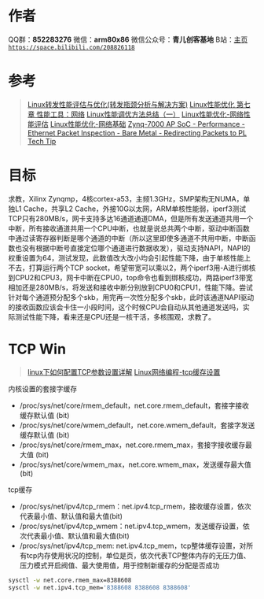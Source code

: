 ﻿# 作者
QQ群：**852283276**
微信：**arm80x86**
微信公众号：**青儿创客基地**
B站：[主页 `https://space.bilibili.com/208826118`](https://space.bilibili.com/208826118)

# 参考
> [Linux转发性能评估与优化(转发瓶颈分析与解决方案)](https://blog.csdn.net/dog250/article/details/46666029?locationNum=1)
> [Linux性能优化 第七章 性能工具：网络](https://www.cnblogs.com/tcicy/p/10080421.html)
> [Linux性能调优方法总结（一）](https://blog.csdn.net/twypx/article/details/80290759)
> [Linux性能优化-网络性能评估](https://blog.csdn.net/hixiaoxiaoniao/article/details/87170521)
> [Linux性能优化-网络基础](https://blog.csdn.net/hixiaoxiaoniao/article/details/87079414)
> [Zynq-7000 AP SoC - Performance - Ethernet Packet Inspection - Bare Metal - Redirecting Packets to PL Tech Tip](https://xilinx-wiki.atlassian.net/wiki/spaces/A/pages/18841889/Zynq-7000+AP+SoC+-+Performance+-+Ethernet+Packet+Inspection+-+Bare+Metal+-+Redirecting+Packets+to+PL+Tech+Tip)

# 目标
求教，Xilinx Zynqmp，4核cortex-a53，主频1.3GHz，SMP架构无NUMA，单独L1 Cache，共享L2 Cache，外接10G以太网，ARM单核性能弱，iperf3测试TCP只有280MB/s，网卡支持多达16通道通道DMA，但是所有发送通道共用一个中断，所有接收通道共用一个CPU中断，也就是说总共两个中断，驱动中断函数中通过读寄存器判断是哪个通道的中断（所以这里即使多通道不共用中断，中断函数也没有根据中断号直接定位哪个通道进行数据收发），驱动支持NAPI，NAPI的权重设置为64，测试发现，此数值改大改小均会引起性能下降，由于单核性能上不去，打算运行两个TCP socket，希望带宽可以乘以2，两个iperf3用-A进行绑核到CPU2和CPU3，网卡中断在CPU0，top命令也看到绑核成功，两路iperf3带宽相加还是280MB/s，将发送和接收中断分别放到CPU0和CPU1，性能下降。尝试针对每个通道预分配多个skb，用完再一次性分配多个skb，此时该通道NAPI驱动的接收函数应该会卡住一小段时间，这个时候CPU会自动从其他通道发送吗，实际测试性能下降，看来还是CPU还是一核干活，多核围观，求教了。

# TCP Win
> [linux下如何配置TCP参数设置详解](https://www.cnblogs.com/jdonson/p/4746094.html)
> [Linux网络编程-tcp缓存设置](https://www.cnblogs.com/whuqin/p/5580895.html)

内核设置的套接字缓存
- /proc/sys/net/core/rmem_default，net.core.rmem_default，套接字接收缓存默认值 (bit)
- /proc/sys/net/core/wmem_default，net.core.wmem_default，套接字发送缓存默认值 (bit)
- /proc/sys/net/core/rmem_max，net.core.rmem_max，套接字接收缓存最大值 (bit)
- /proc/sys/net/core/wmem_max，net.core.wmem_max，发送缓存最大值 (bit)

tcp缓存
- /proc/sys/net/ipv4/tcp_rmem：net.ipv4.tcp_rmem，接收缓存设置，依次代表最小值、默认值和最大值(bit)
- /proc/sys/net/ipv4/tcp_wmem：net.ipv4.tcp_wmem，发送缓存设置，依次代表最小值、默认值和最大值(bit)
- /proc/sys/net/ipv4/tcp_mem: net.ipv4.tcp_mem，tcp整体缓存设置，对所有tcp内存使用状况的控制，单位是页，依次代表TCP整体内存的无压力值、压力模式开启阀值、最大使用值，用于控制新缓存的分配是否成功

```bash
sysctl -w net.core.rmem_max=8388608
sysctl -w net.ipv4.tcp_mem='8388608 8388608 8388608'
```

